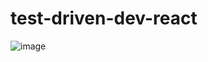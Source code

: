 # test-driven-dev-react


![image](https://user-images.githubusercontent.com/59247235/146390036-0477ec27-1c5a-4032-b8f9-3f6b1db13a74.png)
